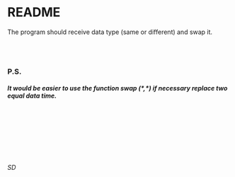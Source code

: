 # README

The program should receive data type (same or different) and swap it.

<br/><br/>
### P.S.
##### It would be easier to use the function swap (\*,\*) if necessary replace two equal data time.
<br/><br/><br/><br/><br/><br/>
###### SD
